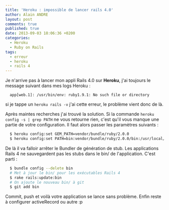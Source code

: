 ```yaml
---
title: 'Heroku : impossible de lancer rails 4.0'
author: Alain ANDRE
layout: post
comments: true
published: true
date: 2013-09-03 18:06:36 +0200
categories:
  - Heroku
  - Ruby on Rails
tags:
  - erreur
  - heroku
  - rails 4
---
```

Je n'arrive pas à lancer mon appli Rails 4.0 sur **Heroku**, j'ai toujours le message suivant dans mes logs Heroku :
```
  app[web.1]: /usr/bin/env: ruby1.9.1: No such file or directory
```

si je tappe un `heroku rails -v` j'ai cette erreur, le problème vient donc de là.

Après maintes recherches j'ai trouvé la solution. Si la commande `heroku config -s | grep PATH` ne vous retourne rien, c'est qu'il vous manque une partie de votre configuration. Il faut alors passer les paramètres suivants :
```bash
  $ heroku config:set GEM_PATH=vendor/bundle/ruby/2.0.0
  $ heroku config:set PATH=bin:vendor/bundle/ruby/2.0.0/bin:/usr/local/bin:/usr/bin:/bin
```

De là il va falloir arrêter le Bundler de génération de stub. Les applications Rails 4 ne sauvegardent pas les stubs dans le bin/ de l'application. C'est parti :
```bash
  $ bundle config --delete bin
  # Met à jour le bin/ pour les exécutables Rails 4
  $ rake rails:update:bin
  # On ajoute le nouveau bin/ à git
  $ git add bin
```

Commit, push et voilà votre application se lance sans problème. Enfin reste à configurer activeRecord ou autre :p
